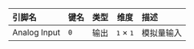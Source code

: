<!--
DO NOT EDIT THIS FILE DIRECTLY.
This file is generated by tools/comp-docs.js.
All changes will be overwritten by regeneration.
-->

<slot class="model-pins">

| 引脚名 | 键名 | 类型 | 维度 | 描述 |
|:------ |:---- |:----:|:----:|:---- |
| Analog Input | `0` | 输出 | <samp>1</samp> × <samp>1</samp> | 模拟量输入 |

</slot>
